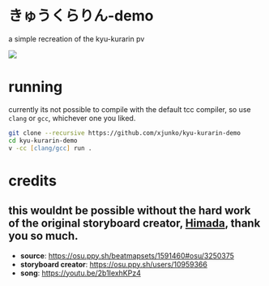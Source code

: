 # きゅうくらりん-demo

a simple recreation of the kyu-kurarin pv

![](https://cdn.discordapp.com/attachments/703552229680087042/1046385821172899901/image.png)

# running

currently its not possible to compile with the default tcc compiler, so use `clang` or `gcc`, whichever one you liked.

```zsh
git clone --recursive https://github.com/xjunko/kyu-kurarin-demo
cd kyu-kurarin-demo
v -cc [clang/gcc] run .
```

# credits

## this wouldnt be possible without the hard work of the original storyboard creator, [Himada](https://osu.ppy.sh/users/10959366), thank you so much.

* **source**: https://osu.ppy.sh/beatmapsets/1591460#osu/3250375
* **storyboard creator**: https://osu.ppy.sh/users/10959366
* **song**: https://youtu.be/2b1IexhKPz4
